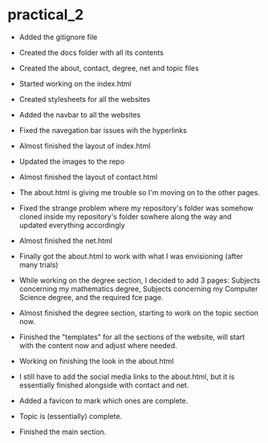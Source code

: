 # practical_2

- Added the gitignore file
- Created the docs folder with all its contents
- Created the about, contact, degree, net and topic files

- Started working on the index.html
- Created stylesheets for all the websites
- Added the navbar to all the websites
- Fixed the navegation bar issues wih the hyperlinks
- Almost finished the layout of index.html
- Updated the images to the repo
- Almost finished the layout of contact.html
- The about.html is giving me trouble so I'm moving on to the other pages.
- Fixed the strange problem where my repository's folder was somehow cloned inside my repository's folder sowhere along the way and updated everything accordingly
- Almost finished the net.html
- Finally got the about.html to work with what I was envisioning (after many trials)
- While working on the degree section, I decided to add 3 pages: Subjects concerning my mathematics degree, Subjects concerning my Computer Science degree, and the required fce page.
- Almost finished the degree section, starting to work on the topic section now.
- Finished the "templates" for all the sections of the website, will start with the content now and adjust where needed.
- Working on finishing the look in the about.html
- I still have to add the social media links to the about.html, but it is essentially finished alongside with contact and net.
- Added a favicon to mark which ones are complete.
- Topic is (essentially) complete.
- Finished the main section.